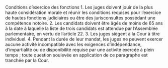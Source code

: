 Conditions d’exercice des fonctions
1.
Les juges doivent jouir de la plus haute considération morale
et réunir les conditions requises pour l’exercice de hautes fonctions
judiciaires ou être des jurisconsultes possédant une compétence
notoire.
2.
Les candidats doivent être âgés de moins de 65 ans à la date
à laquelle la liste de trois candidats est attendue par l’Assemblée
parlementaire, en vertu de l’article 22.
3.
Les juges siègent à la Cour à titre individuel.
4. Pendant la durée de leur mandat, les juges ne peuvent exercer
aucune activité incompatible avec les exigences d’indépendance,
d’impartialité ou de disponibilité requise par une activité exercée
à plein temps ; toute question soulevée en application de ce
paragraphe est tranchée par la Cour.